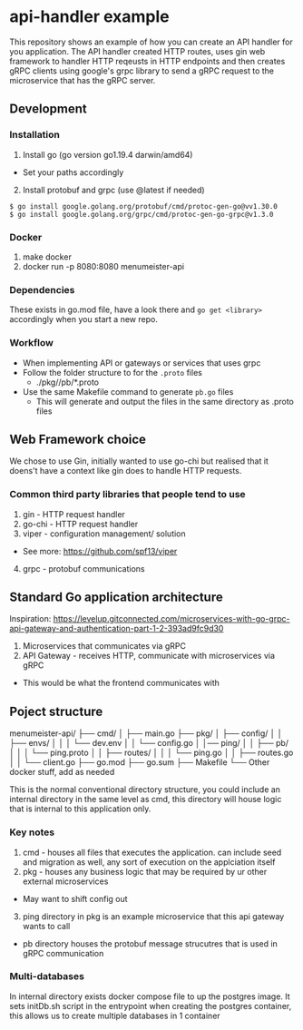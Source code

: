 # api-handler example
This repository shows an example of how you can create an API handler for you application. The API handler created HTTP routes, uses gin web framework to handler HTTP reqeusts in HTTP endpoints and then creates gRPC clients using google's grpc library to send a gRPC request to the microservice that has the gRPC server.

## Development

### Installation
1. Install go (go version go1.19.4 darwin/amd64)
  - Set your paths accordingly
2. Install protobuf and grpc (use @latest if needed)
```shell
$ go install google.golang.org/protobuf/cmd/protoc-gen-go@vv1.30.0
$ go install google.golang.org/grpc/cmd/protoc-gen-go-grpc@v1.3.0
```

### Docker
1. make docker
2. docker run -p 8080:8080 menumeister-api

### Dependencies
These exists in go.mod file, have a look there and `go get <library>` accordingly when you start a new repo.

### Workflow
- When implementing API or gateways or services that uses grpc
- Follow the folder structure to for the `.proto` files
  - ./pkg/<service-name>/pb/*.proto
- Use the same Makefile command to generate `pb.go` files
  - This will generate and output the files in the same directory as .proto files

## Web Framework choice
We chose to use Gin, initially wanted to use go-chi but realised that it doens't have a context like gin does to handle HTTP requests. 

### Common third party libraries that people tend to use
1. gin - HTTP request handler
2. go-chi - HTTP request handler
3. viper - configuration management/ solution
  - See more: https://github.com/spf13/viper
4. grpc - protobuf communications

## Standard Go application architecture
Inspiration: https://levelup.gitconnected.com/microservices-with-go-grpc-api-gateway-and-authentication-part-1-2-393ad9fc9d30
1. Microservices that communicates via gRPC
2. API Gateway - receives HTTP, communicate with  microservices via gRPC
  - This would be what the frontend communicates with

## Poject structure
menumeister-api/
├── cmd/
│   ├── main.go
├── pkg/
│   ├── config/
│   │   ├── envs/
│   │   │   └── dev.env
│   │   └── config.go
│   │── ping/
│   │   ├── pb/
│   │   │   └── ping.proto
│   │   ├── routes/
│   │   │   └── ping.go
│   │   ├── routes.go
│   │   └── client.go
├── go.mod
├── go.sum
├── Makefile
└── Other docker stuff, add as needed

This is the normal conventional directory structure, you could include an internal directory in the same level as cmd, this directory will house logic that is internal to this application only.

### Key notes
1. cmd - houses all files that executes the application. can include seed and migration as well, any sort of execution on the applciation itself
2. pkg - houses any business logic that may be required by ur other external microservices
  - May want to shift config out
3. ping directory in pkg is an example microservice that this api gateway wants to call
  - pb directory houses the protobuf message strucutres that is used in gRPC communication

### Multi-databases
In internal directory exists docker compose file to up the postgres image. It sets initDb.sh script in the entrypoint when creating the postgres container, this allows us to create multiple databases in 1 container
